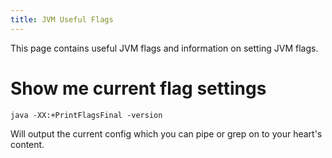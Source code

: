 ```yaml
---
title: JVM Useful Flags
---
```


This page contains useful JVM flags and information on setting JVM flags.

# Show me current flag settings

`java -XX:+PrintFlagsFinal -version`

Will output the current config which you can pipe or grep on to your heart's content.

